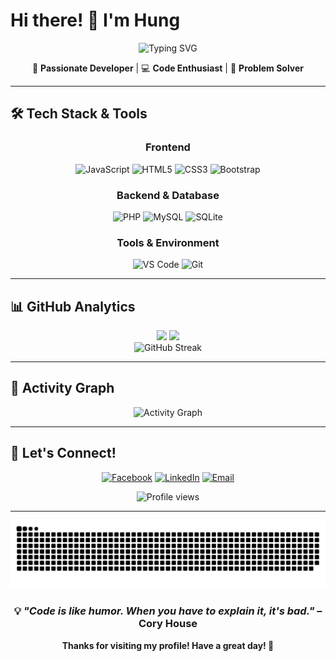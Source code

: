 # Hi there! 👋 I'm Hung

<div align="center">
  <img src="https://readme-typing-svg.herokuapp.com?font=Fira+Code&size=22&duration=3000&pause=1000&color=61DAFB&center=true&vCenter=true&width=435&lines=Full+Stack+Developer;Problem+Solver;Tech+Enthusiast;Always+Learning!" alt="Typing SVG" />
</div>

<div align="center">
  
  🚀 **Passionate Developer** | 💻 **Code Enthusiast** | 🌟 **Problem Solver**
  
</div>

---

## 🛠️ Tech Stack & Tools

<div align="center">

### Frontend
![JavaScript](https://img.shields.io/badge/JavaScript-F7DF1E?style=for-the-badge&logo=javascript&logoColor=black)
![HTML5](https://img.shields.io/badge/HTML5-E34F26?style=for-the-badge&logo=html5&logoColor=white)
![CSS3](https://img.shields.io/badge/CSS3-1572B6?style=for-the-badge&logo=css3&logoColor=white)
![Bootstrap](https://img.shields.io/badge/Bootstrap-7952B3?style=for-the-badge&logo=bootstrap&logoColor=white)

### Backend & Database
![PHP](https://img.shields.io/badge/PHP-777BB4?style=for-the-badge&logo=php&logoColor=white)
![MySQL](https://img.shields.io/badge/MySQL-4479A1?style=for-the-badge&logo=mysql&logoColor=white)
![SQLite](https://img.shields.io/badge/SQLite-003B57?style=for-the-badge&logo=sqlite&logoColor=white)

### Tools & Environment
![VS Code](https://img.shields.io/badge/VS%20Code-007ACC?style=for-the-badge&logo=visual-studio-code&logoColor=white)
![Git](https://img.shields.io/badge/Git-F05032?style=for-the-badge&logo=git&logoColor=white)

</div>

---

## 📊 GitHub Analytics

<div align="center">
  <img height="180em" src="https://github-readme-stats.vercel.app/api?username=LeTranKimHung&show_icons=true&theme=tokyonight&include_all_commits=true&count_private=true&hide_border=true&bg_color=0D1117&title_color=61DAFB&icon_color=61DAFB&text_color=C9D1D9"/>
  <img height="180em" src="https://github-readme-stats.vercel.app/api/top-langs/?username=LeTranKimHung&layout=compact&langs_count=8&theme=tokyonight&hide_border=true&bg_color=0D1117&title_color=61DAFB&text_color=C9D1D9&hide=c%23,powershell,Mathematica,Ruby,Objective-C,Objective-C%2b%2b,Cuda"/>
</div>

<div align="center">
  <img src="https://github-readme-streak-stats.herokuapp.com/?user=LeTranKimHung&theme=tokyonight&hide_border=true&background=0D1117&stroke=61DAFB&ring=61DAFB&fire=61DAFB&currStreakLabel=C9D1D9" alt="GitHub Streak" />
</div>

---

## 🌟 Activity Graph

<div align="center">
  <img src="https://github-readme-activity-graph.vercel.app/graph?username=LeTranKimHung&theme=tokyo-night&bg_color=0D1117&color=61DAFB&line=61DAFB&point=C9D1D9&area=true&hide_border=true" alt="Activity Graph" />
</div>

---

## 🤝 Let's Connect!

<div align="center">
  
  [![Facebook](https://img.shields.io/badge/Facebook-1877F2?style=for-the-badge&logo=facebook&logoColor=white)](https://www.facebook.com/hung.letrankim.16)
  [![LinkedIn](https://img.shields.io/badge/LinkedIn-0077B5?style=for-the-badge&logo=linkedin&logoColor=white)](https://www.linkedin.com/in/hungltk)
  [![Email](https://img.shields.io/badge/Email-D14836?style=for-the-badge&logo=gmail&logoColor=white)](mailto:hungltk2004@gmail.com)
  
</div>

<div align="center">
  <img src="https://komarev.com/ghpvc/?username=LeTranKimHung&label=Profile%20views&color=61dafb&style=flat-square" alt="Profile views" />
</div>

---

<div align="center">
  <img src="https://raw.githubusercontent.com/Platane/snk/output/github-contribution-grid-snake.svg" alt="Snake animation" />
</div>

<div align="center">
  
  ### 💡 *"Code is like humor. When you have to explain it, it's bad."* – Cory House
  
  **Thanks for visiting my profile! Have a great day! 🌟**
  
</div>

